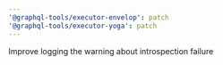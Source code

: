 ```yaml
---
'@graphql-tools/executor-envelop': patch
'@graphql-tools/executor-yoga': patch
---
```


Improve logging the warning about introspection failure
